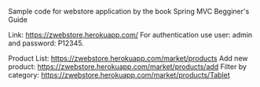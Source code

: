 Sample code for webstore application by the book Spring MVC Begginer's Guide

Link: https://zwebstore.herokuapp.com/
For authentication use user: admin and password: P12345.

Product List: https://zwebstore.herokuapp.com/market/products
Add new product: https://zwebstore.herokuapp.com/market/products/add
Filter by category: https://zwebstore.herokuapp.com/market/products/Tablet
